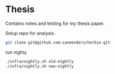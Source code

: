 # Thesis

Contains notes and testing for my thesis paper.

Setup repo for analysis.
```sh
git clone git@github.com:zaneenders/herbie.git
```

run nighty
```sh
./infra/nightly.sh old-nightly 
./infra/nightly.sh new-nightly 
```